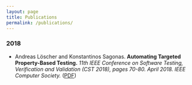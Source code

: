 ```yaml
---
layout: page
title: Publications
permalink: /publications/
---
```


### 2018

- Andreas Löscher and Konstantinos Sagonas. **Automating Targeted Property-Based Testing.** _11th IEEE Conference on Software Testing, Verification and Validation (CST 2018), pages 70-80. April 2018. IEEE Computer Society._ ([PDF][loscher/atpbt@ICST2018])

  [loscher/atpbt@ICST2018]: https://proper-testing.github.io/papers/icst2018.pdf "Preprint"
